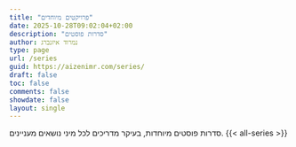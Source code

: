 ```yaml
---
title: "פרויקטים מיוחדים"
date: 2025-10-28T09:02:04+02:00
description: "סדרות פוסטים"
author: נמרוד איזנברג
type: page
url: /series
guid: https://aizenimr.com/series/
draft: false
toc: false
comments: false
showdate: false
layout: single
---
```

סדרות פוסטים מיוחדות, בעיקר מדריכים לכל מיני נושאים מעניינים.
{{< all-series >}}